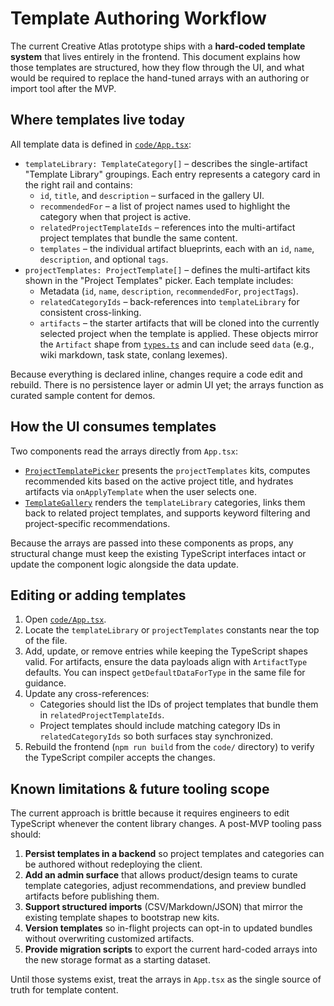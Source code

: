 # Template Authoring Workflow

The current Creative Atlas prototype ships with a **hard-coded template system** that lives entirely in the frontend. This document explains how those templates are structured, how they flow through the UI, and what would be required to replace the hand-tuned arrays with an authoring or import tool after the MVP.

## Where templates live today

All template data is defined in [`code/App.tsx`](../code/App.tsx):

- `templateLibrary: TemplateCategory[]` – describes the single-artifact "Template Library" groupings. Each entry represents a category card in the right rail and contains:
  - `id`, `title`, and `description` – surfaced in the gallery UI.
  - `recommendedFor` – a list of project names used to highlight the category when that project is active.
  - `relatedProjectTemplateIds` – references into the multi-artifact project templates that bundle the same content.
  - `templates` – the individual artifact blueprints, each with an `id`, `name`, `description`, and optional `tags`.
- `projectTemplates: ProjectTemplate[]` – defines the multi-artifact kits shown in the "Project Templates" picker. Each template includes:
  - Metadata (`id`, `name`, `description`, `recommendedFor`, `projectTags`).
  - `relatedCategoryIds` – back-references into `templateLibrary` for consistent cross-linking.
  - `artifacts` – the starter artifacts that will be cloned into the currently selected project when the template is applied. These objects mirror the `Artifact` shape from [`types.ts`](../code/types.ts) and can include seed `data` (e.g., wiki markdown, task state, conlang lexemes).

Because everything is declared inline, changes require a code edit and rebuild. There is no persistence layer or admin UI yet; the arrays function as curated sample content for demos.

## How the UI consumes templates

Two components read the arrays directly from `App.tsx`:

- [`ProjectTemplatePicker`](../code/components/ProjectTemplatePicker.tsx) presents the `projectTemplates` kits, computes recommended kits based on the active project title, and hydrates artifacts via `onApplyTemplate` when the user selects one.
- [`TemplateGallery`](../code/components/TemplateGallery.tsx) renders the `templateLibrary` categories, links them back to related project templates, and supports keyword filtering and project-specific recommendations.

Because the arrays are passed into these components as props, any structural change must keep the existing TypeScript interfaces intact or update the component logic alongside the data update.

## Editing or adding templates

1. Open [`code/App.tsx`](../code/App.tsx).
2. Locate the `templateLibrary` or `projectTemplates` constants near the top of the file.
3. Add, update, or remove entries while keeping the TypeScript shapes valid. For artifacts, ensure the data payloads align with `ArtifactType` defaults. You can inspect `getDefaultDataForType` in the same file for guidance.
4. Update any cross-references:
   - Categories should list the IDs of project templates that bundle them in `relatedProjectTemplateIds`.
   - Project templates should include matching category IDs in `relatedCategoryIds` so both surfaces stay synchronized.
5. Rebuild the frontend (`npm run build` from the `code/` directory) to verify the TypeScript compiler accepts the changes.

## Known limitations & future tooling scope

The current approach is brittle because it requires engineers to edit TypeScript whenever the content library changes. A post-MVP tooling pass should:

1. **Persist templates in a backend** so project templates and categories can be authored without redeploying the client.
2. **Add an admin surface** that allows product/design teams to curate template categories, adjust recommendations, and preview bundled artifacts before publishing them.
3. **Support structured imports** (CSV/Markdown/JSON) that mirror the existing template shapes to bootstrap new kits.
4. **Version templates** so in-flight projects can opt-in to updated bundles without overwriting customized artifacts.
5. **Provide migration scripts** to export the current hard-coded arrays into the new storage format as a starting dataset.

Until those systems exist, treat the arrays in `App.tsx` as the single source of truth for template content.
